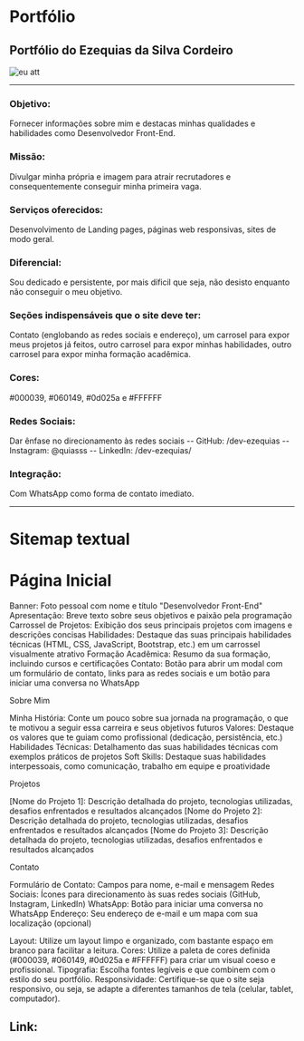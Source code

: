 # Portfólio
## Portfólio do Ezequias da Silva Cordeiro

![eu att](https://github.com/user-attachments/assets/df91e86d-1a84-4455-9999-e83cfd6eca9a)

---

### Objetivo: 
Fornecer informações sobre mim e destacas minhas qualidades e habilidades como Desenvolvedor Front-End.
### Missão: 
Divulgar minha própria e imagem para atrair recrutadores e consequentemente conseguir minha primeira vaga.
### Serviços oferecidos: 
Desenvolvimento de Landing pages, páginas web responsivas, sites de modo geral.
### Diferencial: 
Sou dedicado e persistente, por mais díficil que seja, não desisto enquanto não conseguir o meu objetivo.
### Seções indispensáveis que o site deve ter: 
Contato (englobando as redes sociais e endereço), um carrosel para expor meus projetos já feitos, outro carrosel para expor minhas habilidades, outro carrosel para expor minha formação acadêmica.
### Cores: 
#000039, #060149, #0d025a e #FFFFFF  

### Redes Sociais: 
Dar ênfase no direcionamento às redes sociais
    -- GitHub: /dev-ezequias
    -- Instagram: @quiasss
    -- LinkedIn: /dev-ezequias/

### Integração: 
Com WhatsApp como forma de contato imediato.

-------------------------------

# Sitemap textual


# Página Inicial

Banner: Foto pessoal com nome e título "Desenvolvedor Front-End"
Apresentação: Breve texto sobre seus objetivos e paixão pela programação
Carrossel de Projetos: Exibição dos seus principais projetos com imagens e descrições concisas
Habilidades: Destaque das suas principais habilidades técnicas (HTML, CSS, JavaScript, Bootstrap, etc.) em um carrossel visualmente atrativo
Formação Acadêmica: Resumo da sua formação, incluindo cursos e certificações
Contato: Botão para abrir um modal com um formulário de contato, links para as redes sociais e um botão para iniciar uma conversa no WhatsApp

Sobre Mim

Minha História: Conte um pouco sobre sua jornada na programação, o que te motivou a seguir essa carreira e seus objetivos futuros
Valores: Destaque os valores que te guiam como profissional (dedicação, persistência, etc.)
Habilidades Técnicas: Detalhamento das suas habilidades técnicas com exemplos práticos de projetos
Soft Skills: Destaque suas habilidades interpessoais, como comunicação, trabalho em equipe e proatividade

Projetos

[Nome do Projeto 1]: Descrição detalhada do projeto, tecnologias utilizadas, desafios enfrentados e resultados alcançados
[Nome do Projeto 2]: Descrição detalhada do projeto, tecnologias utilizadas, desafios enfrentados e resultados alcançados
[Nome do Projeto 3]: Descrição detalhada do projeto, tecnologias utilizadas, desafios enfrentados e resultados alcançados


Contato

Formulário de Contato: Campos para nome, e-mail e mensagem
Redes Sociais: Ícones para direcionamento às suas redes sociais (GitHub, Instagram, LinkedIn)
WhatsApp: Botão para iniciar uma conversa no WhatsApp
Endereço: Seu endereço de e-mail e um mapa com sua localização (opcional)

Layout: Utilize um layout limpo e organizado, com bastante espaço em branco para facilitar a leitura.
Cores: Utilize a paleta de cores definida (#000039, #060149, #0d025a e #FFFFFF) para criar um visual coeso e profissional.
Tipografia: Escolha fontes legíveis e que combinem com o estilo do seu portfólio.
Responsividade: Certifique-se que o site seja responsivo, ou seja, se adapte a diferentes tamanhos de tela (celular, tablet, computador).

## Link:


